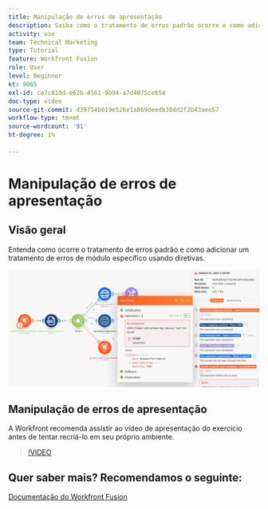 ```yaml
---
title: Manipulação de erros de apresentação
description: Saiba como o tratamento de erros padrão ocorre e como adicionar um tratamento de erros de módulo específico usando diretivas na [!DNL Adobe Workfront Fusion].
activity: use
team: Technical Marketing
type: Tutorial
feature: Workfront Fusion
role: User
level: Beginner
kt: 9065
exl-id: ce7c810d-e62b-4561-9b94-a7d4075ce654
doc-type: video
source-git-commit: d39754b619e526e1a869deedb38dd2f2b43aee57
workflow-type: tm+mt
source-wordcount: '91'
ht-degree: 1%

---
```


# Manipulação de erros de apresentação

## Visão geral

Entenda como ocorre o tratamento de erros padrão e como adicionar um tratamento de erros de módulo específico usando diretivas.

![Uma imagem de um cenário com manipulação de erros](assets/troubleshooting-and-error-handling-7.png)

## Manipulação de erros de apresentação

A Workfront recomenda assistir ao vídeo de apresentação do exercício antes de tentar recriá-lo em seu próprio ambiente.

>[!VIDEO](https://video.tv.adobe.com/v/335306/?quality=12)

## Quer saber mais? Recomendamos o seguinte:

[Documentação do Workfront Fusion](https://experienceleague.adobe.com/docs/workfront/using/adobe-workfront-fusion/workfront-fusion-2.html?lang=en)
